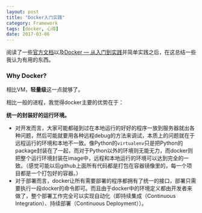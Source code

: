 ```yaml
---
layout: post
title: "Docker入门实践"
category: Framework
tags: [docker, 心得]
date: 2017-03-06
---
```


阅读了一些[官方文档](https://docs.docker.com)以及[Docker — 从入门到实践](https://github.com/yeasy/docker_practice/)并简单实践之后，在这总结一些我认为有用的东西。

### Why Docker?

相比VM，**轻量级**这一点就够了。

相比一般的进程，我觉得docker主要的优势在于：

**统一的封装好的运行环境。**

- 对开发而言，大家可能都碰到过在本地运行的好好的程序一放到服务器就出各种问题，然后可能就要用各种远程debug的方法来调试，本质上的问题就在于远程运行的环境和本地不一致。像Python的`virtualenv`只是把Python的package封装在了一起，而对于Python以外的环境则无能无力，而docker则把整个运行环境封装在image中，远程和本地运行的环境可以达到完全的一致。（感觉可能以后github上面所有代码都是打包在容器镜像里的，每一个项目都是一个打包好的容器。）
- 对于部署而言，docker让所有需要部署的程序都拥有了统一的接口，部署只需要执行一段docker的命令即可。而且由于docker中的环境定义都由开发者来做了，整个部署工作完全可以实现自动化（即持续集成（Continuous Integration）、持续部署（Continuous Deployment））。